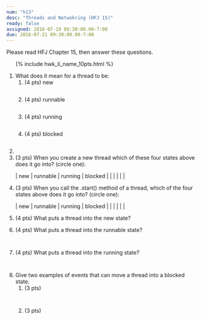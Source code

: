 ```yaml
---
num: "h13"
desc: "Threads and Netwokring (HFJ 15)"
ready: false
assigned: 2016-07-19 09:30:00.00-7:00
due: 2016-07-21 09:30:00.00-7:00
---
```


Please read <span data-hfj="15">HFJ Chapter 15</span>, then answer these questions.

<ol>

{% include hwk_li_name_10pts.html %}


<li> What does it mean for a thread to be:

<ol>
 <li style="margin-bottom:2em;"> (4 pts) new  </li>
 <li style="margin-bottom:2em;"> (4 pts) runnable  </li>
 <li style="margin-bottom:2em;"> (4 pts) running  </li>
 <li style="margin-bottom:2em;"> (4 pts) blocked  </li>
</ol>

<li>

<li markdown="1"> (3 pts)  When you create a new thread which of these four states above does it go into? (circle one):

| new  | runnable | running | blocked |
|      |          |         |         |

<li> (3 pts) When you call the .start() method of a thread, which of the four states above does it go into? (circle one): 

| new  | runnable | running | blocked |
|      |          |         |         |

</li>

<li style="margin-bottom:1em;"> (4 pts)  What puts a thread into the new state? </li>

<li style="margin-bottom:3em;"> (4 pts) What puts a thread into the runnable state? </li>

<li style="margin-bottom:3em;"> (4 pts)  What puts a thread into the running state? </li>

<li>  Give two examples of events that can move a thread into a blocked state.

<ol>
<li style="margin-bottom:3em;"> (3 pts)   </li>

<li style="margin-bottom:3em;"> (3 pts)   </li>
</ol>
</li>

</ol>

